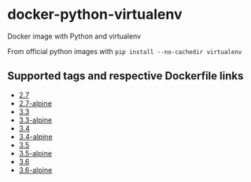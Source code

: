 docker-python-virtualenv
====================

Docker image with Python and virtualenv

From official python images with `pip install --no-cachedir virtualenv`

## Supported tags and respective Dockerfile links

* [2.7](https://github.com/xavier-calland/docker-python-virtualenv/blob/master/2.7/Dockerfile)
* [2.7-alpine](https://github.com/xavier-calland/docker-python-virtualenv/blob/master/2.7/alpine/Dockerfile)
* [3.3](https://github.com/xavier-calland/docker-python-virtualenv/blob/master/3.3/Dockerfile)
* [3.3-alpine](https://github.com/xavier-calland/docker-python-virtualenv/blob/master/3.3/alpine/Dockerfile)
* [3.4](https://github.com/xavier-calland/docker-python-virtualenv/blob/master/3.4/Dockerfile)
* [3.4-alpine](https://github.com/xavier-calland/docker-python-virtualenv/blob/master/3.4/alpine/Dockerfile)
* [3.5](https://github.com/xavier-calland/docker-python-virtualenv/blob/master/3.5/Dockerfile)
* [3.5-alpine](https://github.com/xavier-calland/docker-python-virtualenv/blob/master/3.5/alpine/Dockerfile)
* [3.6](https://github.com/xavier-calland/docker-python-virtualenv/blob/master/3.6/Dockerfile)
* [3.6-alpine](https://github.com/xavier-calland/docker-python-virtualenv/blob/master/3.6/alpine/Dockerfile)
